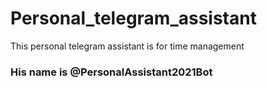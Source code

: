 # Personal_telegram_assistant
This personal telegram assistant is for time management
### His name is @PersonalAssistant2021Bot
